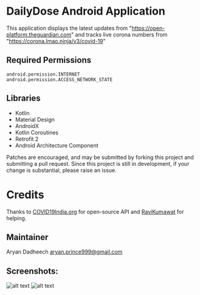 # DailyDose Android Application
This application displays the latest updates from "https://open-platform.theguardian.com" and tracks live corona numbers from "https://corona.lmao.ninja/v3/covid-19" 


## Required Permissions
    android.permission.INTERNET
    android.permission.ACCESS_NETWORK_STATE

## Libraries
- Kotlin
- Material Design
- AndroidX
- Kotlin Coroutines
- Retrofit 2
- Android Architecture Component


Patches are encouraged, and may be submitted by forking this project and
submitting a pull request. Since this project is still in development,
if your change is substantial, please raise an issue.


# Credits
Thanks to [COVID19India.org](https://github.com/covid19india/api) for open-source API 
and [RaviKumawat](https://github.com/ravi4k) for helping.

## Maintainer
Aryan Dadheech <aryan.prince999@gmail.com>


## Screenshots:
![alt text](https://i.imgur.com/bkoGoJS.jpg)
![alt text](https://i.imgur.com/dGw4mhE.jpg)
